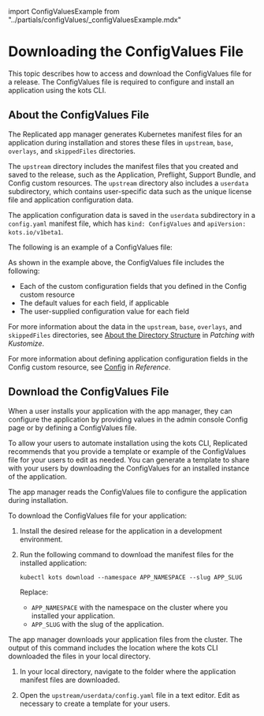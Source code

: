 import ConfigValuesExample from "../partials/configValues/_configValuesExample.mdx"

# Downloading the ConfigValues File

This topic describes how to access and download the ConfigValues file for a release. The ConfigValues file is required to configure and install an application using the kots CLI.

## About the ConfigValues File

The Replicated app manager generates Kubernetes manifest files for an application during installation and stores these files in `upstream`, `base`, `overlays`, and `skippedFiles` directories.

The `upstream` directory includes the manifest files that you created and saved to the release, such as the Application, Preflight, Support Bundle, and Config custom resources. The `upstream` directory also includes a `userdata` subdirectory, which contains user-specific data such as the unique license file and application configuration data.

The application configuration data is saved in the `userdata` subdirectory in a `config.yaml` manifest file, which has `kind: ConfigValues` and `apiVersion: kots.io/v1beta1`.

The following is an example of a ConfigValues file:

<ConfigValuesExample/>

As shown in the example above, the ConfigValues file includes the following:
* Each of the custom configuration fields that you defined in the Config custom resource
* The default values for each field, if applicable
* The user-supplied configuration value for each field

For more information about the data in the `upstream`, `base`, `overlays`, and `skippedFiles` directories, see [About the Directory Structure](/enterprise/updating-patching-with-kustomize#about-the-directory-structure) in _Patching with Kustomize_.

For more information about defining application configuration fields in the Config custom resource, see [Config](/reference/custom-resource-config) in _Reference_.

## Download the ConfigValues File

When a user installs your application with the app manager, they can configure the application by providing values in the admin console Config page or by defining a ConfigValues file.

To allow your users to automate installation using the kots CLI, Replicated recommends that you provide a template or example of the ConfigValues file for your users to edit as needed. You can generate a template to share with your users by downloading the ConfigValues for an installed instance of the application.

The app manager reads the ConfigValues file to configure the application during installation.

To download the ConfigValues file for your application:

1. Install the desired release for the application in a development environment.

1. Run the following command to download the manifest files for the installed application:

    ```
    kubectl kots download --namespace APP_NAMESPACE --slug APP_SLUG
    ```
    Replace:
    * `APP_NAMESPACE` with the namespace on the cluster where you installed your application.
    * `APP_SLUG` with the slug of the application.

  The app manager downloads your application files from the cluster. The output of this command includes the location where the kots CLI downloaded the files in your local directory.

1. In your local directory, navigate to the folder where the application manifest files are downloaded.

1. Open the `upstream/userdata/config.yaml` file in a text editor. Edit as necessary to create a template for your users.
